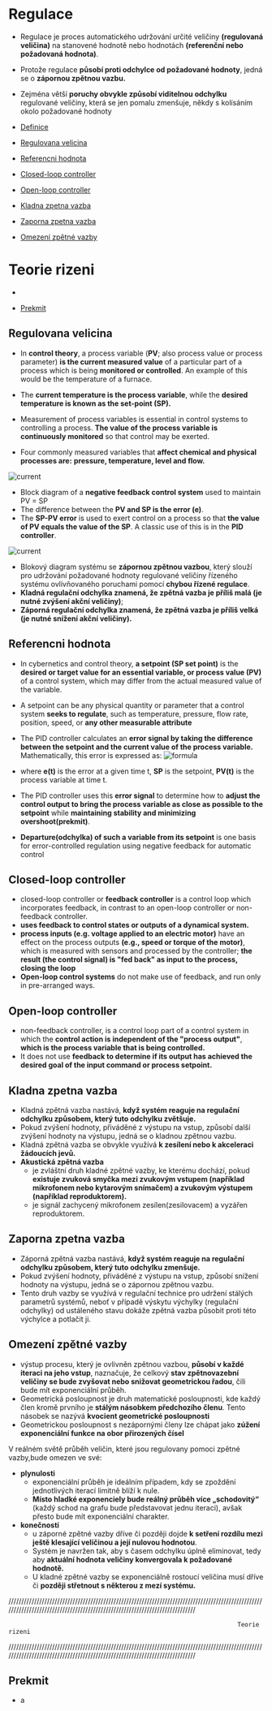 # Regulace
- Regulace je proces automatického udržování určité veličiny **(regulovaná veličina)** na stanovené hodnotě nebo hodnotách **(referenční nebo požadovaná hodnota)**.
- Protože regulace **působí proti odchylce od požadované hodnoty**, jedná se o **zápornou zpětnou vazbu.**
- Zejména větší **poruchy obvykle způsobí viditelnou odchylku** regulované veličiny, která se jen pomalu zmenšuje, někdy s kolísáním okolo požadované hodnoty

- [Definice](#definice)
- [Regulovana velicina](#regulovana-velicina)
- [Referencni hodnota](#referencni-hodnota)
- [Closed-loop controller](#closed-loop-controller)
- [Open-loop controller](#open-loop-controller)
- [Kladna zpetna vazba](#kladna-zpetna-vazba)
- [Zaporna zpetna vazba](#zaporna-zpetna-vazba)
- [Omezení zpětné vazby](#Omezení-zpětné-vazby)

# Teorie rizeni

- 

- [Prekmit](#prekmit)


## Regulovana velicina
- In **control theory**, a process variable (**PV**; also process value or process parameter) **is the current measured value** of a particular part of a process which is being **monitored or controlled**. An example of this would be the temperature of a furnace.
- The **current temperature is the process variable**, while the **desired temperature is known as the set-point (SP).**

- Measurement of process variables is essential in control systems to controlling a process. **The value of the process variable is continuously monitored** so that control may be exerted.
- Four commonly measured variables that **affect chemical and physical processes are:** **pressure, temperature, level and flow.**

![current](https://upload.wikimedia.org/wikipedia/commons/e/ee/Set-point_control.png)
- Block diagram of a **negative feedback control system** used to maintain PV = SP
-  The difference between the **PV and SP is the error (e)**.
- The **SP-PV error** is used to exert control on a process so that **the value of PV equals the value of the SP**. A classic use of this is in the **PID controller**.

![current](https://upload.wikimedia.org/wikipedia/commons/thumb/d/d5/Set-point_control-cs.svg/885px-Set-point_control-cs.svg.png)
- Blokový diagram systému se **zápornou zpětnou vazbou**, který slouží pro udržování požadované hodnoty regulované veličiny řízeného systému ovlivňovaného poruchami pomocí **chybou řízené regulace**.
- **Kladná regulační odchylka znamená, že zpětná vazba je příliš malá (je nutné zvýšení akční veličiny)**;
- **Záporná regulační odchylka znamená, že zpětná vazba je příliš velká (je nutné snížení akční veličiny).**


## Referencni hodnota
- In cybernetics and control theory, **a setpoint (SP set point)** is the **desired or target value for an essential variable, or process value (PV)** of a control system, which may differ from the actual measured value of the variable.
- A setpoint can be any physical quantity or parameter that a control system **seeks to regulate**, such as temperature, pressure, flow rate, position, speed, or **any other measurable attribute**

- The PID controller calculates an **error signal by taking the difference between the setpoint and the current value of the process variable.** Mathematically, this error is expressed as:
![formula](https://wikimedia.org/api/rest_v1/media/math/render/svg/9fbb3562ba86333446b6cb4d281451429c7f218f)
- where **e(t)** is the error at a given time t, **SP** is the setpoint, **PV(t)**  is the process variable at time t.
- The PID controller uses this **error signal** to determine how to **adjust the control output to bring the process variable as close as possible to the setpoint** while **maintaining stability and minimizing overshoot(prekmit)**.

- **Departure(odchylka) of such a variable from its setpoint** is one basis for error-controlled regulation using negative feedback for automatic control


## Closed-loop controller
- closed-loop controller or **feedback controller** is a control loop which incorporates feedback, in contrast to an open-loop controller or non-feedback controller.
- **uses feedback to control states or outputs of a dynamical system.**
- **process inputs (e.g. voltage applied to an electric motor)** have an effect on the process outputs **(e.g., speed or torque of the motor)**, which is measured with sensors and processed by the controller; **the result (the control signal) is "fed back" as input to the process, closing the loop**
- **Open-loop control systems** do not make use of feedback, and run only in pre-arranged ways.

## Open-loop controller
- non-feedback controller, is a control loop part of a control system in which the **control action is independent of the "process output"**, **which is the process variable that is being controlled.**
- It does not use **feedback to determine if its output has achieved the desired goal of the input command or process setpoint.**

## Kladna zpetna vazba
- Kladná zpětná vazba nastává, **když systém reaguje na regulační odchylku způsobem, který tuto odchylku zvětšuje.**
- Pokud zvýšení hodnoty, přiváděné z výstupu na vstup, způsobí další zvýšení hodnoty na výstupu, jedná se o kladnou zpětnou vazbu.
- Kladná zpětná vazba se obvykle využívá **k zesílení nebo k akceleraci žádoucích jevů.** 
- **Akustická zpětná vazba**
  -  je zvláštní druh kladné zpětné vazby, ke kterému dochází, pokud **existuje zvuková smyčka mezi zvukovým vstupem (například mikrofonem nebo kytarovým snímačem) a zvukovým výstupem (například reproduktorem).**
  -  je signál zachycený mikrofonem zesílen(zesilovacem) a vyzářen reproduktorem.
 
## Zaporna zpetna vazba
- Záporná zpětná vazba nastává, **když systém reaguje na regulační odchylku způsobem, který tuto odchylku zmenšuje.**
- Pokud zvýšení hodnoty, přiváděné z výstupu na vstup, způsobí snížení hodnoty na výstupu, jedná se o zápornou zpětnou vazbu.
- Tento druh vazby se využívá v regulační technice pro udržení stálých parametrů systémů, neboť v případě výskytu výchylky (regulační odchylky) od ustáleného stavu dokáže zpětná vazba působit proti této výchylce a potlačit ji.

## Omezení zpětné vazby
- výstup procesu, který je ovlivněn zpětnou vazbou, **působí v každé iteraci na jeho vstup**, naznačuje, že celkový **stav zpětnovazební veličiny se bude zvyšovat nebo snižovat geometrickou řadou**, čili bude mít exponenciální průběh.
- Geometrická posloupnost je druh matematické posloupnosti, kde každý člen kromě prvního je **stálým násobkem předchozího členu**. Tento násobek se nazývá **kvocient geometrické posloupnosti**
- Geometrickou posloupnost s nezápornými členy lze chápat jako **zúžení exponenciální funkce na obor přirozených čísel**

V reálném světě průběh veličin, které jsou regulovany pomoci zpětné vazby,bude omezen ve své:
- **plynulosti**
  - exponenciální průběh je ideálním případem, kdy se zpoždění jednotlivých iterací limitně blíží k nule.
  - **Místo hladké exponenciely bude reálný průběh více „schodovitý“** (každý schod na grafu bude představovat jednu iteraci), avšak přesto bude mít exponenciální charakter.
- **konečnosti**
  - u záporné zpětné vazby dříve či později dojde **k setření rozdílu mezi ještě klesající veličinou a její nulovou hodnotou**.
  - Systém je navržen tak, aby s časem odchylku úplně eliminovat, tedy aby **aktuální hodnota veličiny konvergovala k požadované hodnotě.**
  - U kladné zpětné vazby se exponenciálně rostoucí veličina musí dříve či **později střetnout s některou z mezí systému.**


////////////////////////////////////////////////////////////////////////////////////////////////////////////////////////////////////////////////////////////////////////////



                                                                   Teorie rizeni



////////////////////////////////////////////////////////////////////////////////////////////////////////////////////////////////////////////////////////////////////////////

## Prekmit
- a 












